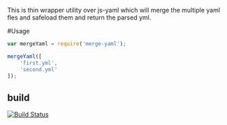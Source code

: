 This is thin wrapper utility over js-yaml which will merge the multiple yaml fles
and safeload them and return the parsed yml.

#Usage

```js
var mergeYaml = require('merge-yaml');

mergeYaml([
    'first.yml',
    'second.yml'
]);

````

build
-----

[![Build Status](https://travis-ci.org/skapoor/merge-yaml.svg?branch=master)](https://travis-ci.org/skapoor/merge-yaml)
